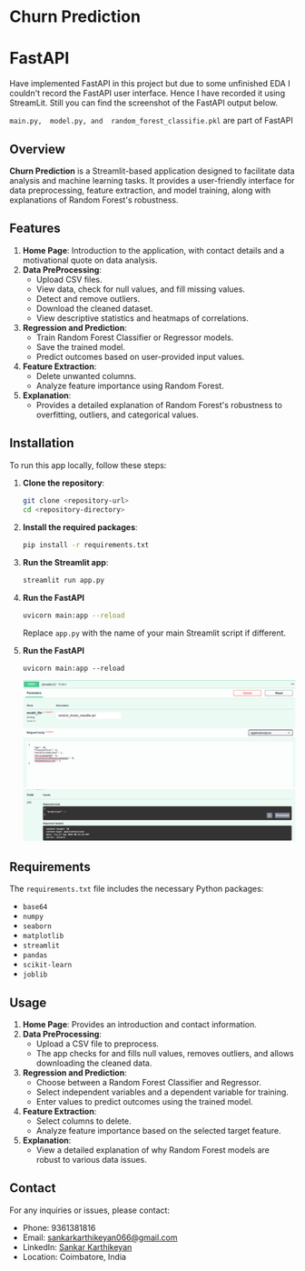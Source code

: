 # Churn Prediction

# FastAPI
Have implemented FastAPI in this project but due to some unfinished EDA I couldn't record the FastAPI user interface. Hence I have recorded it using StreamLit. Still you can find the screenshot of the FastAPI output below.

``` main.py,  model.py, and  random_forest_classifie.pkl ``` are part of FastAPI

## Overview

**Churn Prediction** is a Streamlit-based application designed to facilitate data analysis and machine learning tasks. It provides a user-friendly interface for data preprocessing, feature extraction, and model training, along with explanations of Random Forest's robustness.

## Features

1. **Home Page**: Introduction to the application, with contact details and a motivational quote on data analysis.
2. **Data PreProcessing**:
   - Upload CSV files.
   - View data, check for null values, and fill missing values.
   - Detect and remove outliers.
   - Download the cleaned dataset.
   - View descriptive statistics and heatmaps of correlations.
3. **Regression and Prediction**:
   - Train Random Forest Classifier or Regressor models.
   - Save the trained model.
   - Predict outcomes based on user-provided input values.
4. **Feature Extraction**:
   - Delete unwanted columns.
   - Analyze feature importance using Random Forest.
5. **Explanation**:
   - Provides a detailed explanation of Random Forest's robustness to overfitting, outliers, and categorical values.

## Installation

To run this app locally, follow these steps:

1. **Clone the repository**:

    ```bash
    git clone <repository-url>
    cd <repository-directory>
    ```

2. **Install the required packages**:

    ```bash
    pip install -r requirements.txt
    ```

3. **Run the Streamlit app**:

    ```bash 
    streamlit run app.py
    ```

4. **Run the FastAPI**
   ```bash
   uvicorn main:app --reload
   ```

    Replace `app.py` with the name of your main Streamlit script if different.

4. **Run the FastAPI**
    ```
    uvicorn main:app --reload
    ```

    ![alt text](image.png)
    ![alt text](image-1.png)

## Requirements

The `requirements.txt` file includes the necessary Python packages:

- `base64`
- `numpy`
- `seaborn`
- `matplotlib`
- `streamlit`
- `pandas`
- `scikit-learn`
- `joblib`

## Usage

1. **Home Page**: Provides an introduction and contact information.
2. **Data PreProcessing**:
   - Upload a CSV file to preprocess.
   - The app checks for and fills null values, removes outliers, and allows downloading the cleaned data.
3. **Regression and Prediction**:
   - Choose between a Random Forest Classifier and Regressor.
   - Select independent variables and a dependent variable for training.
   - Enter values to predict outcomes using the trained model.
4. **Feature Extraction**:
   - Select columns to delete.
   - Analyze feature importance based on the selected target feature.
5. **Explanation**:
   - View a detailed explanation of why Random Forest models are robust to various data issues.

## Contact

For any inquiries or issues, please contact:

- Phone: 9361381816
- Email: sankarkarthikeyan066@gmail.com
- LinkedIn: [Sankar Karthikeyan](https://www.linkedin.com/in/sankar-karthikeyan/)
- Location: Coimbatore, India


